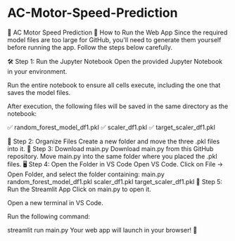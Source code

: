 # AC-Motor-Speed-Prediction

🚀 AC Motor Speed Prediction
📌 How to Run the Web App
Since the required model files are too large for GitHub, you'll need to generate them yourself before running the app. Follow the steps below carefully.

🛠️ Step 1: Run the Jupyter Notebook
Open the provided Jupyter Notebook in your environment.

Run the entire notebook to ensure all cells execute, including the one that saves the model files.

After execution, the following files will be saved in the same directory as the notebook:

✅ random_forest_model_df1.pkl
✅ scaler_df1.pkl
✅ target_scaler_df1.pkl

📂 Step 2: Organize Files
Create a new folder and move the three .pkl files into it.
🔽 Step 3: Download main.py
Download main.py from this GitHub repository.
Move main.py into the same folder where you placed the .pkl files.
🖥️ Step 4: Open the Folder in VS Code
Open VS Code.
Click on File → Open Folder, and select the folder containing:
main.py
random_forest_model_df1.pkl
scaler_df1.pkl
target_scaler_df1.pkl
🚦 Step 5: Run the Streamlit App
Click on main.py to open it.

Open a new terminal in VS Code.

Run the following command:

streamlit run main.py
Your web app will launch in your browser! 🎉

